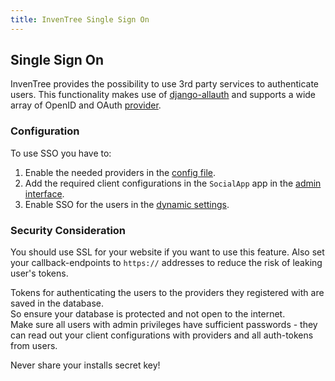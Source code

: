 ```yaml
---
title: InvenTree Single Sign On
---
```


## Single Sign On

InvenTree provides the possibility to use 3rd party services to authenticate users. This functionality makes use of [django-allauth](https://django-allauth.readthedocs.io/en/latest/) and supports a wide array of OpenID and OAuth [provider](https://django-allauth.readthedocs.io/en/latest/providers.html).

### Configuration

To use SSO you have to:
1. Enable the needed providers in the [config file](../start/config.md#Single-Sign-on).
1. Add the required client configurations in the `SocialApp` app in the [admin interface](../admin/admin.md).
1. Enable SSO for the users in the [dynamic settings](../admin/settings.md).

### Security Consideration

You should use SSL for your website if you want to use this feature. Also set your callback-endpoints to `https://` addresses to reduce the risk of leaking user's tokens.

Tokens for authenticating the users to the providers they registered with are saved in the database.  
So ensure your database is protected and not open to the internet.  
Make sure all users with admin privileges have sufficient passwords - they can read out your client configurations with providers and all auth-tokens from users.

Never share your installs secret key!

